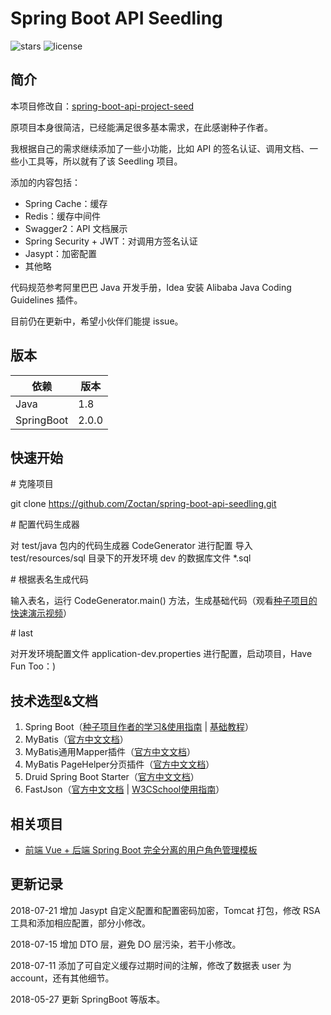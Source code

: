 # Spring Boot API Seedling

![stars](https://img.shields.io/github/stars/Zoctan/spring-boot-api-seedling.svg?style=flat-square&label=Stars)
![license](https://img.shields.io/github/license/Zoctan/spring-boot-api-seedling.svg?style=flat-square)

## 简介

本项目修改自：[spring-boot-api-project-seed](https://github.com/lihengming/spring-boot-api-project-seed)

原项目本身很简洁，已经能满足很多基本需求，在此感谢种子作者。

我根据自己的需求继续添加了一些小功能，比如 API 的签名认证、调用文档、一些小工具等，所以就有了该 Seedling 项目。

添加的内容包括：
- Spring Cache：缓存
- Redis：缓存中间件
- Swagger2：API 文档展示
- Spring Security + JWT：对调用方签名认证
- Jasypt：加密配置
- 其他略

代码规范参考阿里巴巴 Java 开发手册，Idea 安装 Alibaba Java Coding Guidelines 插件。

目前仍在更新中，希望小伙伴们能提 issue。

## 版本

依赖         | 版本
------------|---------
Java        | 1.8
SpringBoot  | 2.0.0

## 快速开始

\# 克隆项目

git clone https://github.com/Zoctan/spring-boot-api-seedling.git

\# 配置代码生成器

对 test/java 包内的代码生成器 CodeGenerator 进行配置
导入 test/resources/sql 目录下的开发环境 dev 的数据库文件 *.sql

\# 根据表名生成代码

输入表名，运行 CodeGenerator.main() 方法，生成基础代码（观看[种子项目的快速演示视频](http://v.youku.com/v_show/id_XMjg1NjYwNDgxNg==.html?spm=a2h3j.8428770.3416059.1)）

\# last

对开发环境配置文件 application-dev.properties 进行配置，启动项目，Have Fun Too：)

## 技术选型&文档

1. Spring Boot（[种子项目作者的学习&使用指南](https://www.jianshu.com/p/1a9fd8936bd8) | [基础教程](http://blog.didispace.com/Spring-Boot%E5%9F%BA%E7%A1%80%E6%95%99%E7%A8%8B/)）
2. MyBatis（[官方中文文档](http://www.mybatis.org/mybatis-3/zh/index.html)）
3. MyBatis通用Mapper插件（[官方中文文档](https://mapperhelper.github.io/docs/)）
4. MyBatis PageHelper分页插件（[官方中文文档](https://pagehelper.github.io/)）
5. Druid Spring Boot Starter（[官方中文文档](https://github.com/alibaba/druid/tree/master/druid-spring-boot-starter/)）
6. FastJson（[官方中文文档](https://github.com/alibaba/fastjson/wiki/Quick-Start-CN) | [W3CSchool使用指南](https://www.w3cschool.cn/fastjson/fastjson-quickstart.html)）

## 相关项目

- [前端 Vue + 后端 Spring Boot 完全分离的用户角色管理模板](https://github.com/Zoctan/spring-boot-vue-admin)

## 更新记录

2018-07-21 增加 Jasypt 自定义配置和配置密码加密，Tomcat 打包，修改 RSA 工具和添加相应配置，部分小修改。

2018-07-15 增加 DTO 层，避免 DO 层污染，若干小修改。

2018-07-11 添加了可自定义缓存过期时间的注解，修改了数据表 user 为 account，还有其他细节。

2018-05-27 更新 SpringBoot 等版本。
